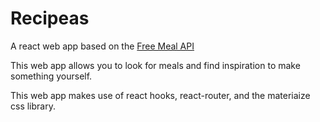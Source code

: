 # Recipeas

A react web app based on the [Free Meal API](https://www.themealdb.com/api.php?ref=apilist.fun)

This web app allows you to look for meals and find inspiration to make something yourself.

This web app makes use of react hooks, react-router, and the materiaize css library.
